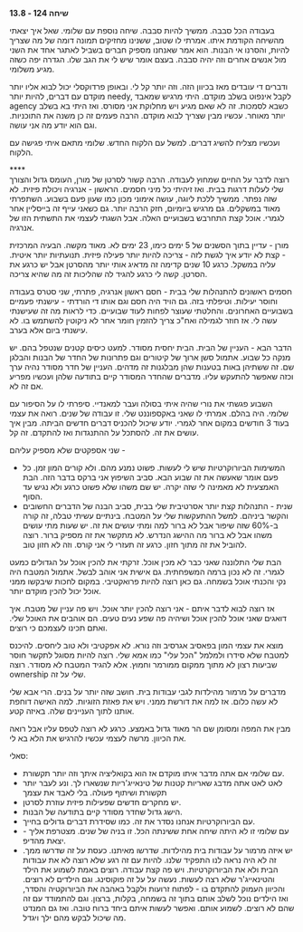 **שיחה 124 \- 13.8**

בעבודה הכל סבבה. ממשיך להיות סבבה. שיחה נוספת עם שלומי. שאל איך יצאתי מהשיחה הקודמת איתו. אמרתי לו שטוב, ששנינו מחזיקים תמונה דומה של מה שצריך להיות, והסרנו אי הבנות. הוא אמר שאנחנו מספיק חברים בשביל לאתגר אחד את השני מול אנשים אחרים וזה יהיה סבבה. בעצם אומר שיש לי את הגב שלו. הגדרה יפה כשזה מגיע משלומי. 

ודברים די עובדים מאז בכיוון הזה. וזה יותר קל לי. ובאופן פרדוקסלי יכול לבוא אליו יותר מוקדם עם דברים, להיות יותר needy, לקבל אינפוט בשלב מוקדם. היתי מרגיש שמאבד agency כשבא לסמכות. זה לא שאם מגיע ויש מחלוקת אני מסורס. ואז היתי בא בשלב יותר מאוחר. עכשיו מבין שצריך לבוא מוקדם. הרבה פעמים זה כן משנה את התוכניות. וגם הוא יודע מה אני עושה. 

ועכשיו מצליח להשיג דברים. למשל עם הלקוח החדש. שלומי מתאם איתי פגישה עם הלקוח.

\*\*\*\*  
רוצה לדבר על החיים שמחוץ לעבודה. הרבה קשור לסרטן של מורן, העומס גדול והצורך שלי לעלות דרגות בבית. ואז זיהיתי כל מיני חסמים. הראשון \- אנרגיה ויכולת פיזית. לא שזה נפתר. ממשיך ללכת ליוגה, עושה אימוני מכון כמו שעון פעם בשבוע. השתפרתי מאוד במשקלים. גם מרגיש ביומיום, חזק הרבה יותר. גם כשאני עייף זה בייסליין אחר לגמרי. אוכל קצת התחרבש בשבועיים האלה. אבל השגתי לעצמי את התשתית הזו של אנרגיה. 

מורן \- עדיין בתוך הסשנים של 5 ימים כימו, 23 ימים לא. מאוד מקשה. הבעיה המרכזית \- קצת לא יודע איך לגשת לזה \- צריכה להיות יותר פעילה פיזית. תנועתיות יותר איטית. עליה במשקל. כרגע 10 שנים קדימה זה מדאיג אותי יותר מהסרטן אבל יש כרגע את הסרטן. קשה לי כרגע להגיד לה שהליכות זה מה שהיא צריכה. 

חסמים ראשונים להתנהלות שלי בבית \- חסם ראשון אנרגיה, פתרתי, שני סטרס בעבודה וחוסר יעילות. וטיפלתי בזה. גם הויד היה חסם וגם אותו די הורדתי \- עישנתי פעמיים בשבועיים האחרונים. והחלטתי שעוצר לפחות לעוד שבועיים. כדי לראות מה זה שעישנתי עשה לי. אז חוזר לגמילה ואח"כ צריך להזמין חומר אחר לא ניקוטין להשתמש בו. לא עישנתי ביום אלא בערב.

הדבר הבא \- העניין של הבית. הבית יחסית מסודר. למעט כיסים קטנים שנטפל בהם. יש מנקה כל שבוע. אתמול סשן ארוך של קיטורים וגם פתרונות של החדר של הבנות והבלגן שם. זה ששתיהן באות בטענות שהן מבלגנות זה מדהים. העניין של חדר מסודר נהיה ערך וכזה שאפשר להתעקש עליו. מדברים שהחדר המסודר קיים בתודעה שלהן ועכשיו מפריע אם זה לא. 

השבוע פגשתי את נורי שהיה איתי בסולה ועבר למאנדיי. סיפרתי לו על הסיפור עם שלומי. היה בהלם. אמרתי לו שאני באקספוננט שלי. זו עבודה של שנים. רואה את עצמי בעוד 3 חודשים במקום אחר לגמרי. יודע שיכול להכניס דברים חדשים הביתה. מבין איך עושים את זה. להסתכל על ההתנגדות ואז להתקדם. זה קל. 

שני אספקטים שלא מספיק עליהם \- 

* המשימות הביורוקרטיות שיש לי לעשות. פשוט נמנע מהם. ולא קורים המון זמן. כל פעם אומר שאעשה את זה שבוע הבא. סביב השיפוץ אני ברקס בדבר הזה. הבת האמצעית לא מאמינה לי שזה יקרה. יש שם משהו שלא פשוט כרגע ולא נגיש עד הסוף.   
* שנית \- התנהלות קצת יותר אסרטיבית שלי בבית, סביב הבנה של הדברים החשובים והקשר ביניהם. למשל ההתעקשות שלי על המטבח. בינתיים עשיתי טבלה, זה קורה ב-60% שזה שיפור אבל לא ברור למה ומתי עושים את זה. יש שעות מתי עושים משהו אבל לא ברור מה ההישג הנדרש. לא מתקשר את זה מספיק ברור. רוצה להוביל את זה מתוך חזון. כרגע זה תעזרי לי אני קורס. וזה לא חזון טוב. 

הבת שלי התלוננה שאני כבר לא מכין אוכל. זרקתי את להכין אוכל על הגדולים כמעט לגמרי. זה לא נכון ברמה המשפחתית. גם אישית אני אוהב לבשל.  אתמול המטבח היה נקי והכנתי אוכל בשמחה. גם כאן רוצה להיות פרואקטיבי. במקום לחכות שיבקשו ממני אוכל יכול להכין מוקדם יותר. 

אז רוצה לבוא לדבר איתם \- אני רוצה להכין יותר אוכל. ויש פה עניין של מטבח. איך דואגים שאני אוכל להכין אוכל ושיהיה פה שפע נעים טעים. הם אוהבים את האוכל שלי. ואתם תכינו לעצמכם כי רוצים. 

מוצא את עצמי המון בפאסיב אגרסיב וזה נורא. לא אפקטיבי ולא טוב ליחסים. להיכנס למטבח שלא סידרו ולמלמל "הכל עלי" כמו אמא שלי. רוצה להיות מסוגל לתקשר חוסר שביעות רצון לא מתוך ממקום ממורמר וחמוץ. אלא להגיד המטבח לא מסודר. רוצה ownership שלי על זה. 

מדברים על מרמור מהילדות לגבי עבודות בית. חושב שזה יותר על בנים. הרי אבא שלי לא עשה כלום. אז למה את דורשת ממני. ויש את פאזת הזוגיות. למה האישה דוחפת אותנו לתוך העניינים שלה. באיזה קטע. 

מבין את המפה ומסומן שם הר מאוד גדול באמצע. כרגע לא רוצה לטפס עליו אבל רואה את הכיוון. מרשה לעצמי עכשיו להרגיש את הלא בא לי. 

סאלי:

* עם שלומי אם אתה מדבר איתו מוקדם אז הוא בקואליציה איתך וזה יותר תקשורת.  
* לאט לאט אתה מדבג שאריות קטנות של טינאייג'ריות שנשארו לך. ונע לעבר יותר תקשורת ושיתוף פעולה. בלי לאבד את עצמך  
* יש מחקרים חדשים שפעילות פיזית עוזרת לסרטן.   
* הישג גדול שחדר מסודר קיים בתודעה של הבנות.   
* עם הביורוקרטיות אנחנו נסדר את זה. כמו שסידרת דברים גדולים בחייך.   
* עם שלומי זו לא היתה שיחה אחת ששינתה הכל. זו בניה של שנים. מצטרפת אליך \- יצאת מהדיפ.  
* יש איזה מרמור על עבודות בית מהילדות. שדרשו מאיתנו. כעסת על זה שדרשו ממך. זה לא היה נראה לנו התפקיד שלנו. להיות עם זה רגע שלא רוצה לא את עבודות הבית ולא את הביורוקרטיות. ויש פה קצת עבודה. רוצים באמת לשמוע את הילד והטינאייג'ר שלא רצה לעשות. נעשה על על זה פוקוסינג. וגם הילדים לא רוצים. והכיוון העמוק להתקדם בו \- לפתוח זרועות ולקבל באהבה את הביורוקטיה והסדר, ואז הילדים נוכל לשלב אותם בתוך זה בשמחה, בקלות, ברצון. וגם להתמודד עם זה שהם לא רוצים. לשמוע אותם. ואפשר לעשות איתם ביחד ברוח טובה. ואז גם המנדט מה שיכול לבקש מהם ילך ויגדל. 


  
